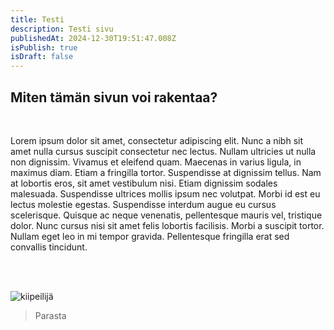 ```yaml
---
title: Testi
description: Testi sivu
publishedAt: 2024-12-30T19:51:47.008Z
isPublish: true
isDraft: false
---
```

## M﻿iten tämän sivun voi rakentaa?

<br>

Lorem ipsum dolor sit amet, consectetur adipiscing elit. Nunc a nibh sit amet nulla cursus suscipit consectetur nec lectus. Nullam ultricies ut nulla non dignissim. Vivamus et eleifend quam. Maecenas in varius ligula, in maximus diam. Etiam a fringilla tortor. Suspendisse at dignissim tellus. Nam at lobortis eros, sit amet vestibulum nisi. Etiam dignissim sodales malesuada. Suspendisse ultrices mollis ipsum nec volutpat. Morbi id est eu lectus molestie egestas. Suspendisse interdum augue eu cursus scelerisque. Quisque ac neque venenatis, pellentesque mauris vel, tristique dolor. Nunc cursus nisi sit amet felis lobortis facilisis. Morbi a suscipit tortor. Nullam eget leo in mi tempor gravida. Pellentesque fringilla erat sed convallis tincidunt. 

<br> <br>



![kiipeilijä](/images/pexels-therato-20040806.webp "Kiipeily")

> P﻿arasta